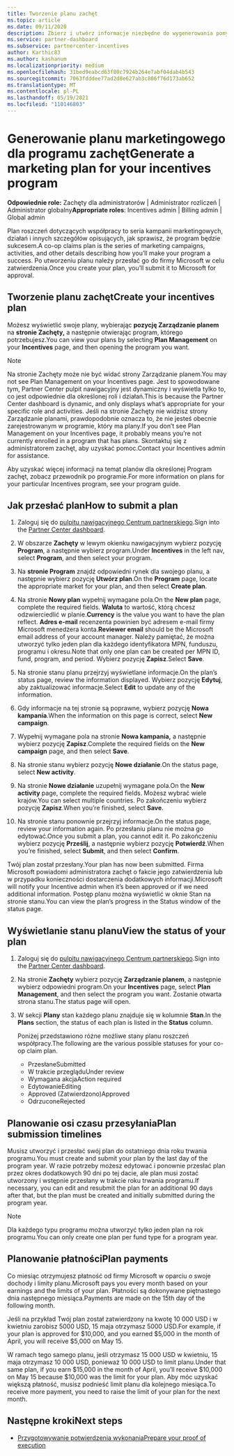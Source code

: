 ```yaml
---
title: Tworzenie planu zachęt
ms.topic: article
ms.date: 09/11/2020
description: Zbierz i utwórz informacje niezbędne do wygenerowania pomyślnego planu marketingowego dla programu zachęt.
ms.service: partner-dashboard
ms.subservice: partnercenter-incentives
author: Karthic83
ms.author: kashanum
ms.localizationpriority: medium
ms.openlocfilehash: 31bed9eabcd63f80c7924b264e7abf04dab4b543
ms.sourcegitcommit: 7063fdddee77ad2d8e627ab3c806f76d173ab652
ms.translationtype: MT
ms.contentlocale: pl-PL
ms.lasthandoff: 05/19/2021
ms.locfileid: "110146803"
---
```

# <a name="generate-a-marketing-plan-for-your-incentives-program"></a><span data-ttu-id="a1929-103">Generowanie planu marketingowego dla programu zachęt</span><span class="sxs-lookup"><span data-stu-id="a1929-103">Generate a marketing plan for your incentives program</span></span>

<span data-ttu-id="a1929-104">**Odpowiednie role:** Zachęty dla administratorów | Administrator rozliczeń | Administrator globalny</span><span class="sxs-lookup"><span data-stu-id="a1929-104">**Appropriate roles**: Incentives admin | Billing admin | Global admin</span></span>

<span data-ttu-id="a1929-105">Plan roszczeń dotyczących współpracy to seria kampanii marketingowych, działań i innych szczegółów opisujących, jak sprawisz, że program będzie sukcesem.</span><span class="sxs-lookup"><span data-stu-id="a1929-105">A co-op claims plan is the series of marketing campaigns, activities, and other details describing how you’ll make your program a success.</span></span> <span data-ttu-id="a1929-106">Po utworzeniu planu należy przesłać go do firmy Microsoft w celu zatwierdzenia.</span><span class="sxs-lookup"><span data-stu-id="a1929-106">Once you create your plan, you’ll submit it to Microsoft for approval.</span></span>

## <a name="create-your-incentives-plan"></a><span data-ttu-id="a1929-107">Tworzenie planu zachęt</span><span class="sxs-lookup"><span data-stu-id="a1929-107">Create your incentives plan</span></span>

<span data-ttu-id="a1929-108">Możesz wyświetlić swoje plany, wybierając **pozycję Zarządzanie planem** na **stronie Zachęty,** a następnie otwierając program, którego potrzebujesz.</span><span class="sxs-lookup"><span data-stu-id="a1929-108">You can view your plans by selecting **Plan Management** on your **Incentives** page, and then opening the program you want.</span></span>

>[!NOTE]
><span data-ttu-id="a1929-109">Na stronie Zachęty może nie być widać strony Zarządzanie planem.</span><span class="sxs-lookup"><span data-stu-id="a1929-109">You may not see Plan Management on your Incentives page.</span></span> <span data-ttu-id="a1929-110">Jest to spowodowane tym, Partner Center pulpit nawigacyjny jest dynamiczny i wyświetla tylko to, co jest odpowiednie dla określonej roli i działań.</span><span class="sxs-lookup"><span data-stu-id="a1929-110">This is because the Partner Center dashboard is dynamic, and only displays what’s appropriate for your specific role and activities.</span></span> <span data-ttu-id="a1929-111">Jeśli na stronie Zachęty nie widzisz strony Zarządzanie planami, prawdopodobnie oznacza to, że nie jesteś obecnie zarejestrowanym w programie, który ma plany.</span><span class="sxs-lookup"><span data-stu-id="a1929-111">If you don’t see Plan Management on your Incentives page, it probably means you’re not currently enrolled in a program that has plans.</span></span> <span data-ttu-id="a1929-112">Skontaktuj się z administratorem zachęt, aby uzyskać pomoc.</span><span class="sxs-lookup"><span data-stu-id="a1929-112">Contact your Incentives admin for assistance.</span></span>

<span data-ttu-id="a1929-113">Aby uzyskać więcej informacji na temat planów dla określonej Program zachęt, zobacz przewodnik po programie.</span><span class="sxs-lookup"><span data-stu-id="a1929-113">For more information on plans for your particular Incentives program, see your program guide.</span></span>

## <a name="how-to-submit-a-plan"></a><span data-ttu-id="a1929-114">Jak przesłać plan</span><span class="sxs-lookup"><span data-stu-id="a1929-114">How to submit a plan</span></span>

1. <span data-ttu-id="a1929-115">Zaloguj się do [pulpitu nawigacyjnego Centrum partnerskiego](https://partner.microsoft.com/dashboard/).</span><span class="sxs-lookup"><span data-stu-id="a1929-115">Sign into the [Partner Center dashboard](https://partner.microsoft.com/dashboard/).</span></span>

2. <span data-ttu-id="a1929-116">W obszarze **Zachęty** w lewym okienku nawigacyjnym wybierz pozycję **Program**, a następnie wybierz program.</span><span class="sxs-lookup"><span data-stu-id="a1929-116">Under **Incentives** in the left nav, select **Program**, and then select your program.</span></span> 

3. <span data-ttu-id="a1929-117">Na **stronie Program** znajdź odpowiedni rynek dla swojego planu, a następnie wybierz pozycję **Utwórz plan**.</span><span class="sxs-lookup"><span data-stu-id="a1929-117">On the **Program** page, locate the appropriate market for your plan, and then select **Create plan**.</span></span> 

4. <span data-ttu-id="a1929-118">Na stronie **Nowy plan** wypełnij wymagane pola.</span><span class="sxs-lookup"><span data-stu-id="a1929-118">On the **New plan** page, complete the required fields.</span></span> <span data-ttu-id="a1929-119">**Waluta** to wartość, którą chcesz odzwierciedlić w planie.</span><span class="sxs-lookup"><span data-stu-id="a1929-119">**Currency** is the value you want to have the plan reflect.</span></span> <span data-ttu-id="a1929-120">**Adres e-mail** recenzenta powinien być adresem e-mail firmy Microsoft menedżera konta.</span><span class="sxs-lookup"><span data-stu-id="a1929-120">**Reviewer email** should be the Microsoft email address of your account manager.</span></span> <span data-ttu-id="a1929-121">Należy pamiętać, że można utworzyć tylko jeden plan dla każdego identyfikatora MPN, funduszu, programu i okresu.</span><span class="sxs-lookup"><span data-stu-id="a1929-121">Note that only one plan can be created per MPN ID, fund, program, and period.</span></span> <span data-ttu-id="a1929-122">Wybierz pozycję **Zapisz**.</span><span class="sxs-lookup"><span data-stu-id="a1929-122">Select **Save**.</span></span>

5. <span data-ttu-id="a1929-123">Na stronie stanu planu przejrzyj wyświetlane informacje.</span><span class="sxs-lookup"><span data-stu-id="a1929-123">On the plan’s status page, review the information displayed.</span></span> <span data-ttu-id="a1929-124">Wybierz pozycję **Edytuj**, aby zaktualizować informacje.</span><span class="sxs-lookup"><span data-stu-id="a1929-124">Select **Edit** to update any of the information.</span></span>

6. <span data-ttu-id="a1929-125">Gdy informacje na tej stronie są poprawne, wybierz pozycję **Nowa kampania**.</span><span class="sxs-lookup"><span data-stu-id="a1929-125">When the information on this page is correct, select **New campaign**.</span></span>

7. <span data-ttu-id="a1929-126">Wypełnij wymagane pola na stronie **Nowa kampania,** a następnie wybierz pozycję **Zapisz**.</span><span class="sxs-lookup"><span data-stu-id="a1929-126">Complete the required fields on the **New campaign** page, and then select **Save**.</span></span>

8. <span data-ttu-id="a1929-127">Na stronie stanu wybierz pozycję **Nowe działanie**.</span><span class="sxs-lookup"><span data-stu-id="a1929-127">On the status page, select **New activity**.</span></span> 

9. <span data-ttu-id="a1929-128">Na stronie **Nowe działanie** uzupełnij wymagane pola.</span><span class="sxs-lookup"><span data-stu-id="a1929-128">On the **New activity** page, complete the required fields.</span></span> <span data-ttu-id="a1929-129">Możesz wybrać wiele krajów.</span><span class="sxs-lookup"><span data-stu-id="a1929-129">You can select multiple countries.</span></span> <span data-ttu-id="a1929-130">Po zakończeniu wybierz pozycję **Zapisz**.</span><span class="sxs-lookup"><span data-stu-id="a1929-130">When you’re finished, select **Save**.</span></span> 

10. <span data-ttu-id="a1929-131">Na stronie stanu ponownie przejrzyj informacje.</span><span class="sxs-lookup"><span data-stu-id="a1929-131">On the status page, review your information again.</span></span> <span data-ttu-id="a1929-132">Po przesłaniu planu nie można go edytować.</span><span class="sxs-lookup"><span data-stu-id="a1929-132">Once you submit a plan, you cannot edit it.</span></span> <span data-ttu-id="a1929-133">Po zakończeniu wybierz pozycję **Prześlij**, a następnie wybierz pozycję **Potwierdź**.</span><span class="sxs-lookup"><span data-stu-id="a1929-133">When you’re finished, select **Submit**, and then select **Confirm**.</span></span>

<span data-ttu-id="a1929-134">Twój plan został przesłany.</span><span class="sxs-lookup"><span data-stu-id="a1929-134">Your plan has now been submitted.</span></span> <span data-ttu-id="a1929-135">Firma Microsoft powiadomi administratora zachęt o fakcie jego zatwierdzenia lub w przypadku konieczności dostarczenia dodatkowych informacji.</span><span class="sxs-lookup"><span data-stu-id="a1929-135">Microsoft will notify your Incentive admin when it’s been approved or if we need additional information.</span></span> <span data-ttu-id="a1929-136">Postęp planu można wyświetlić w oknie Stan na stronie stanu.</span><span class="sxs-lookup"><span data-stu-id="a1929-136">You can view the plan’s progress in the Status window of the status page.</span></span>

## <a name="view-the-status-of-your-plan"></a><span data-ttu-id="a1929-137">Wyświetlanie stanu planu</span><span class="sxs-lookup"><span data-stu-id="a1929-137">View the status of your plan</span></span>

1. <span data-ttu-id="a1929-138">Zaloguj się do [pulpitu nawigacyjnego Centrum partnerskiego](https://partner.microsoft.com/dashboard/).</span><span class="sxs-lookup"><span data-stu-id="a1929-138">Sign into the [Partner Center dashboard](https://partner.microsoft.com/dashboard/).</span></span>

2. <span data-ttu-id="a1929-139">Na stronie **Zachęty** wybierz pozycję **Zarządzanie planem**, a następnie wybierz odpowiedni program.</span><span class="sxs-lookup"><span data-stu-id="a1929-139">On your **Incentives** page, select **Plan Management**, and then select the program you want.</span></span> <span data-ttu-id="a1929-140">Zostanie otwarta strona stanu.</span><span class="sxs-lookup"><span data-stu-id="a1929-140">The status page will open.</span></span>

3. <span data-ttu-id="a1929-141">W sekcji **Plany** stan każdego planu znajduje się w kolumnie **Stan**.</span><span class="sxs-lookup"><span data-stu-id="a1929-141">In the **Plans** section, the status of each plan is listed in the **Status** column.</span></span>

   <span data-ttu-id="a1929-142">Poniżej przedstawiono różne możliwe stany planu roszczeń współpracy.</span><span class="sxs-lookup"><span data-stu-id="a1929-142">The following are the various possible statuses for your co-op claim plan.</span></span>

   - <span data-ttu-id="a1929-143">Przesłane</span><span class="sxs-lookup"><span data-stu-id="a1929-143">Submitted</span></span>
   - <span data-ttu-id="a1929-144">W trakcie przeglądu</span><span class="sxs-lookup"><span data-stu-id="a1929-144">Under review</span></span>
   - <span data-ttu-id="a1929-145">Wymagana akcja</span><span class="sxs-lookup"><span data-stu-id="a1929-145">Action required</span></span>
   - <span data-ttu-id="a1929-146">Edytowanie</span><span class="sxs-lookup"><span data-stu-id="a1929-146">Editing</span></span>
   - <span data-ttu-id="a1929-147">Approved (Zatwierdzono)</span><span class="sxs-lookup"><span data-stu-id="a1929-147">Approved</span></span>
   - <span data-ttu-id="a1929-148">Odrzucone</span><span class="sxs-lookup"><span data-stu-id="a1929-148">Rejected</span></span>

## <a name="plan-submission-timelines"></a><span data-ttu-id="a1929-149">Planowanie osi czasu przesyłania</span><span class="sxs-lookup"><span data-stu-id="a1929-149">Plan submission timelines</span></span>

<span data-ttu-id="a1929-150">Musisz utworzyć i przesłać swój plan do ostatniego dnia roku trwania programu.</span><span class="sxs-lookup"><span data-stu-id="a1929-150">You must create and submit your plan by the last day of the program year.</span></span> <span data-ttu-id="a1929-151">W razie potrzeby możesz edytować i ponownie przesłać plan przez okres dodatkowych 90 dni po tej dacie, ale plan musi zostać utworzony i wstępnie przesłany w trakcie roku trwania programu.</span><span class="sxs-lookup"><span data-stu-id="a1929-151">If necessary, you can edit and resubmit the plan for an additional 90 days after that, but the plan must be created and initially submitted during the program year.</span></span>

>[!NOTE]
> <span data-ttu-id="a1929-152">Dla każdego typu programu można utworzyć tylko jeden plan na rok programu.</span><span class="sxs-lookup"><span data-stu-id="a1929-152">You can only create one plan per fund type for a program year.</span></span>

## <a name="plan-payments"></a><span data-ttu-id="a1929-153">Planowanie płatności</span><span class="sxs-lookup"><span data-stu-id="a1929-153">Plan payments</span></span>

<span data-ttu-id="a1929-154">Co miesiąc otrzymujesz płatność od firmy Microsoft w oparciu o swoje dochody i limity planu.</span><span class="sxs-lookup"><span data-stu-id="a1929-154">Microsoft pays you every month based on your earnings and the limits of your plan.</span></span> <span data-ttu-id="a1929-155">Płatności są dokonywane piętnastego dnia następnego miesiąca.</span><span class="sxs-lookup"><span data-stu-id="a1929-155">Payments are made on the 15th day of the following month.</span></span>

<span data-ttu-id="a1929-156">Jeśli na przykład Twój plan został zatwierdzony na kwotę 10 000 USD i w kwietniu zarobisz 5000 USD, 15 maja otrzymasz 5000 USD.</span><span class="sxs-lookup"><span data-stu-id="a1929-156">For example, if your plan is approved for $10,000, and you earned $5,000 in the month of April, you will receive $5,000 on May 15.</span></span>

<span data-ttu-id="a1929-157">W ramach tego samego planu, jeśli otrzymasz 15 000 USD w kwietniu, 15 maja otrzymasz 10 000 USD, ponieważ 10 000 USD to limit planu.</span><span class="sxs-lookup"><span data-stu-id="a1929-157">Under that same plan, if you earn $15,000 in the month of April, you’ll receive $10,000 on May 15 because $10,000 was the limit for your plan.</span></span> <span data-ttu-id="a1929-158">Aby móc uzyskać większą płatność, musisz podnieść limit planu dla kolejnego miesiąca.</span><span class="sxs-lookup"><span data-stu-id="a1929-158">To receive more payment, you need to raise the limit of your plan for the next month.</span></span>

## <a name="next-steps"></a><span data-ttu-id="a1929-159">Następne kroki</span><span class="sxs-lookup"><span data-stu-id="a1929-159">Next steps</span></span>

- [<span data-ttu-id="a1929-160">Przygotowywanie potwierdzenia wykonania</span><span class="sxs-lookup"><span data-stu-id="a1929-160">Prepare your proof of execution</span></span>](incentives-prepare-your-proof-of-execution.md)
